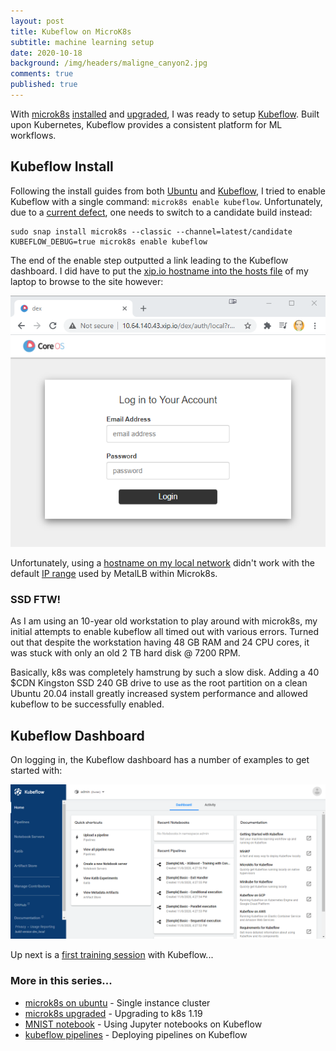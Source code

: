 ```yaml
---
layout: post
title: Kubeflow on MicroK8s
subtitle: machine learning setup
date: 2020-10-18
background: /img/headers/maligne_canyon2.jpg
comments: true
published: true
---
```


With [microk8s](https://microk8s.io/) [installed](/2020/04/21/ubuntu-microk8s) and [upgraded](/2020/09/28/microk8s-upgrade), I was ready to setup [Kubeflow](https://www.kubeflow.org/docs/about/kubeflow/).  Built upon Kubernetes, Kubeflow provides a consistent platform for ML workflows.

## Kubeflow Install
Following the install guides from both [Ubuntu](https://microk8s.io/docs/addon-kubeflow) and [Kubeflow](https://www.kubeflow.org/docs/started/workstation/getting-started-multipass/), I tried to enable Kubeflow with a single command: `microk8s enable kubeflow`.  Unfortunately, due to a [current defect](https://github.com/ubuntu/microk8s/issues/1439), one needs to switch to a candidate build instead:
```
sudo snap install microk8s --classic --channel=latest/candidate
KUBEFLOW_DEBUG=true microk8s enable kubeflow
```
The end of the enable step outputted a link leading to the Kubeflow dashboard.  I did have to put the [xip.io hostname into the hosts file](https://github.com/ubuntu/microk8s/issues/1140#issuecomment-660044973) of my laptop to browse to the site however:

<img src="/img/posts/microk8s_kubeflow_setup_login.png" class="img-fluid" />

Unfortunately, using a [hostname on my local network](https://github.com/ubuntu/microk8s/issues/817#issuecomment-609857923) didn't work with the default [IP range](https://metallb.universe.tf/configuration/) used by MetalLB within Microk8s.

### SSD FTW! 
As I am using an 10-year old workstation to play around with microk8s, my initial attempts to enable kubeflow all timed out with various errors.  Turned out that despite the workstation having 48 GB RAM and 24 CPU cores, it was stuck with only an old 2 TB hard disk @ 7200 RPM.  

Basically, k8s was completely hamstrung by such a slow disk. Adding a 40 $CDN Kingston SSD 240 GB drive to use as the root partition on a clean Ubuntu 20.04 install greatly increased system performance and allowed kubeflow to be successfully enabled.

## Kubeflow Dashboard

On logging in, the Kubeflow dashboard has a number of examples to get started with:

<img src="/img/posts/microk8s_kubeflow_setup_dashboard.png" class="img-fluid" />

Up next is a [first training session](/2020/11/14/microk8s-kubeflow-mnist) with Kubeflow...

### More in this series...
* [microk8s on ubuntu](/2020/04/24/ubuntu-microk8s) - Single instance cluster
* [microk8s upgraded](/2020/09/28/microk8s-upgrade) - Upgrading to k8s 1.19
* [MNIST notebook](/2020/11/14/microk8s-kubeflow-mnist) - Using Jupyter notebooks on Kubeflow
* [kubeflow pipelines](/2020/12/09/microk8s-kubeflow-pipelines) - Deploying pipelines on Kubeflow
